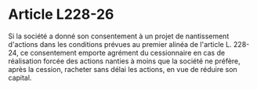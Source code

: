 # Article L228-26

Si la société a donné son consentement à un projet de nantissement d'actions dans les conditions prévues au premier alinéa de l'article L. 228-24, ce consentement emporte agrément du cessionnaire en cas de réalisation forcée des actions nanties à moins que la société ne préfère, après la cession, racheter sans délai les actions, en vue de réduire son capital.
